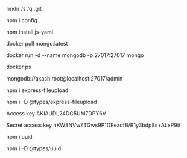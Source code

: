 rmdir /s /q .git

npm i config

npm install js-yaml

docker pull mongo:latest

docker run -d --name mongodb -p 27017:27017 mongo

docker ps

mongodb://akash:root@localhost:27017/admin

npm i express-fileupload

npm i -D @types/express-fileupload

Access key AKIAUDL24DG5UM7DPY6V

Secret access key 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

npm i uuid

npm i -D @types/uuid